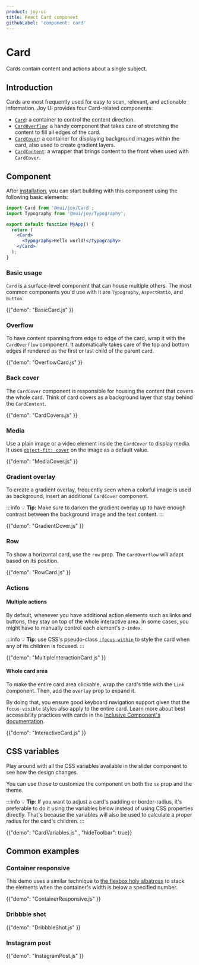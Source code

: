 ```yaml
---
product: joy-ui
title: React Card component
githubLabel: 'component: card'
---
```


# Card

<p class="description">Cards contain content and actions about a single subject.</p>

## Introduction

Cards are most frequently used for easy to scan, relevant, and actionable information.
Joy UI provides four Card-related components:

- [`Card`](#basic): a container to control the content direction.
- [`CardOverflow`](#overflow): a handy component that takes care of stretching the content to fill all edges of the card.
- [`CardCover`](#back-cover): a container for displaying background images within the card, also used to create gradient layers.
- [`CardContent`](#back-cover): a wrapper that brings content to the front when used with `CardCover`.

## Component

After [installation](/joy-ui/getting-started/installation/), you can start building with this component using the following basic elements:

```jsx
import Card from '@mui/joy/Card';
import Typography from '@mui/joy/Typography';

export default function MyApp() {
  return (
    <Card>
      <Typography>Hello world!</Typography>
    </Card>
  );
}
```

### Basic usage

`Card` is a surface-level component that can house multiple others.
The most common components you'd use with it are `Typography`, `AspectRatio`, and `Button`.

{{"demo": "BasicCard.js" }}

### Overflow

To have content spanning from edge to edge of the card, wrap it with the `CardOverflow` component.
It automatically takes care of the top and bottom edges if rendered as the first or last child of the parent card.

{{"demo": "OverflowCard.js" }}

### Back cover

The `CardCover` component is responsible for housing the content that covers the whole card.
Think of card covers as a background layer that stay behind the `CardContent`.

{{"demo": "CardCovers.js" }}

### Media

Use a plain image or a video element inside the `CardCover` to display media.
It uses [`object-fit: cover`](https://developer.mozilla.org/en-US/docs/Web/CSS/object-fit) on the image as a default value.

{{"demo": "MediaCover.js" }}

### Gradient overlay

To create a gradient overlay, frequently seen when a colorful image is used as background, insert an additional `CardCover` component.

:::info
💡 **Tip:** Make sure to darken the gradient overlay up to have enough contrast between the background image and the text content.
:::

{{"demo": "GradientCover.js" }}

### Row

To show a horizontal card, use the `row` prop.
The `CardOverflow` will adapt based on its position.

{{"demo": "RowCard.js" }}

### Actions

#### Multiple actions

By default, whenever you have additional action elements such as links and buttons, they stay on top of the whole interactive area.
In some cases, you might have to manually control each element's `z-index`.

:::info
💡 **Tip**: use CSS's pseudo-class [`:focus-within`](https://developer.mozilla.org/en-US/docs/Web/CSS/:focus-within) to style the card when any of its children is focused.
:::

{{"demo": "MultipleInteractionCard.js" }}

#### Whole card area

To make the entire card area clickable, wrap the card's title with the `Link` component.
Then, add the `overlay` prop to expand it.

By doing that, you ensure good keyboard navigation support given that the `focus-visible` styles also apply to the entire card.
Learn more about best accessibility practices with cards in the [Inclusive Component's documentation](https://inclusive-components.design/cards/).

{{"demo": "InteractiveCard.js" }}

## CSS variables

Play around with all the CSS variables available in the slider component to see how the design changes.

You can use those to customize the component on both the `sx` prop and the theme.

:::info
💡 **Tip**: If you want to adjust a card's padding or border-radius, it's preferable to do it using the variables below instead of using CSS properties directly.
That's because the variables will also be used to calculate a proper radius for the card's children.
:::

{{"demo": "CardVariables.js" , "hideToolbar": true}}

## Common examples

### Container responsive

This demo uses a similar technique to [the flexbox holy albatross](https://heydonworks.com/article/the-flexbox-holy-albatross/) to stack the elements when the container's width is below a specified number.

{{"demo": "ContainerResponsive.js" }}

### Dribbble shot

{{"demo": "DribbbleShot.js" }}

### Instagram post

{{"demo": "InstagramPost.js" }}
